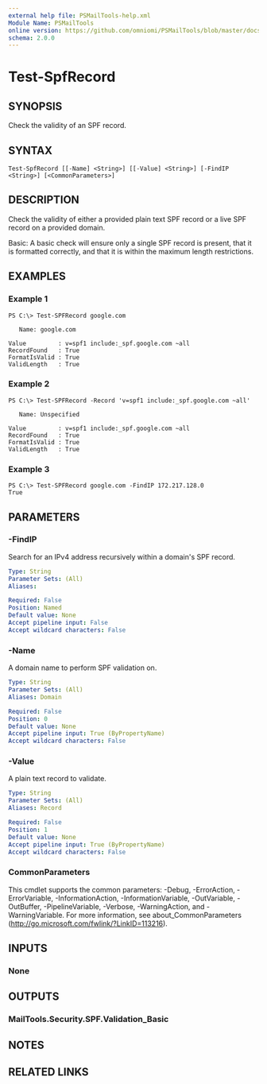 ```yaml
---
external help file: PSMailTools-help.xml
Module Name: PSMailTools
online version: https://github.com/omniomi/PSMailTools/blob/master/docs/en-US/Test-SPFRecord.md
schema: 2.0.0
---
```


# Test-SpfRecord

## SYNOPSIS
Check the validity of an SPF record.

## SYNTAX

```
Test-SpfRecord [[-Name] <String>] [[-Value] <String>] [-FindIP <String>] [<CommonParameters>]
```

## DESCRIPTION
Check the validity of either a provided plain text SPF record or a live SPF record on a provided domain.

Basic: A basic check will ensure only a single SPF record is present, that it is formatted correctly, and that it is within the maximum length restrictions.

## EXAMPLES

### Example 1
```
PS C:\> Test-SPFRecord google.com

   Name: google.com

Value         : v=spf1 include:_spf.google.com ~all
RecordFound   : True
FormatIsValid : True
ValidLength   : True
```

### Example 2
```
PS C:\> Test-SPFRecord -Record 'v=spf1 include:_spf.google.com ~all'

   Name: Unspecified

Value         : v=spf1 include:_spf.google.com ~all
RecordFound   : True
FormatIsValid : True
ValidLength   : True
```

### Example 3
```
PS C:\> Test-SPFRecord google.com -FindIP 172.217.128.0
True
```

## PARAMETERS

### -FindIP
Search for an IPv4 address recursively within a domain's SPF record.

```yaml
Type: String
Parameter Sets: (All)
Aliases:

Required: False
Position: Named
Default value: None
Accept pipeline input: False
Accept wildcard characters: False
```

### -Name
A domain name to perform SPF validation on.

```yaml
Type: String
Parameter Sets: (All)
Aliases: Domain

Required: False
Position: 0
Default value: None
Accept pipeline input: True (ByPropertyName)
Accept wildcard characters: False
```

### -Value
A plain text record to validate.

```yaml
Type: String
Parameter Sets: (All)
Aliases: Record

Required: False
Position: 1
Default value: None
Accept pipeline input: True (ByPropertyName)
Accept wildcard characters: False
```

### CommonParameters
This cmdlet supports the common parameters: -Debug, -ErrorAction, -ErrorVariable, -InformationAction, -InformationVariable, -OutVariable, -OutBuffer, -PipelineVariable, -Verbose, -WarningAction, and -WarningVariable. For more information, see about_CommonParameters (http://go.microsoft.com/fwlink/?LinkID=113216).

## INPUTS

### None

## OUTPUTS

### MailTools.Security.SPF.Validation_Basic

## NOTES

## RELATED LINKS
